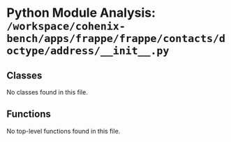 # Python Module Analysis: `/workspace/cohenix-bench/apps/frappe/frappe/contacts/doctype/address/__init__.py`

## Classes

No classes found in this file.


## Functions

No top-level functions found in this file.
